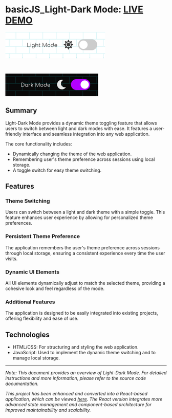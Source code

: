 # basicJS_Light-Dark Mode: [LIVE DEMO](https://shcoobz.github.io/basicJS_light-dark-mode/)

![Project Image Light](/img/basicJS_light-dark-mode_light.png)

<br>

![Project Image Dark](/img/basicJS_light-dark-mode_dark.png)

## Summary

Light-Dark Mode provides a dynamic theme toggling feature that allows users to switch between light and dark modes with ease. It features a user-friendly interface and seamless integration into any web application.

The core functionality includes:

- Dynamically changing the theme of the web application.
- Remembering user's theme preference across sessions using local storage.
- A toggle switch for easy theme switching.

## Features

### Theme Switching

Users can switch between a light and dark theme with a simple toggle. This feature enhances user experience by allowing for personalized theme preferences.

### Persistent Theme Preference

The application remembers the user's theme preference across sessions through local storage, ensuring a consistent experience every time the user visits.

### Dynamic UI Elements

All UI elements dynamically adjust to match the selected theme, providing a cohesive look and feel regardless of the mode.

### Additional Features

The application is designed to be easily integrated into existing projects, offering flexibility and ease of use.

## Technologies

- HTML/CSS: For structuring and styling the web application.
- JavaScript: Used to implement the dynamic theme switching and to manage local storage.

---

_Note: This document provides an overview of Light-Dark Mode. For detailed instructions and more information, please refer to the source code documentation._

_This project has been enhanced and converted into a React-based application, which can be viewed [here](https://github.com/Shcoobz/advancedJS_light-dark-mode/). The React version integrates more advanced state management and component-based architecture for improved maintainability and scalability._
